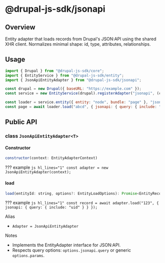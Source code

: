 # @drupal-js-sdk/jsonapi

## Overview

Entity adapter that loads records from Drupal's JSON:API using the shared XHR client. Normalizes minimal shape: id, type, attributes, relationships.

## Usage

```js hl_lines="6 9-10"
import { Drupal } from "@drupal-js-sdk/core";
import { EntityService } from "@drupal-js-sdk/entity";
import { JsonApiEntityAdapter } from "@drupal-js-sdk/jsonapi";

const drupal = new Drupal({ baseURL: "https://example.com" });
const service = new EntityService(drupal).registerAdapter("jsonapi", (ctx) => new JsonApiEntityAdapter(ctx));

const loader = service.entity({ entity: "node", bundle: "page" }, "jsonapi");
const page = await loader.load("abcd", { jsonapi: { query: { include: "uid" } } });
```

## Public API

### class `JsonApiEntityAdapter<T>`

#### Constructor

```js title=""
constructor(context: EntityAdapterContext)
```
??? example
    ```js hl_lines="1"
    const adapter = new JsonApiEntityAdapter(context);
    ```

#### load

```js title=""
load(entityId: string, options?: EntityLoadOptions): Promise<EntityRecord<T>>
```
??? example
    ```js hl_lines="1"
    const record = await adapter.load("123", { jsonapi: { query: { include: "uid" } } });
    ```

Alias

- `Adapter = JsonApiEntityAdapter`

Notes

- Implements the EntityAdapter interface for JSON:API.
- Respects query options: `options.jsonapi.query` or generic `options.params`.
